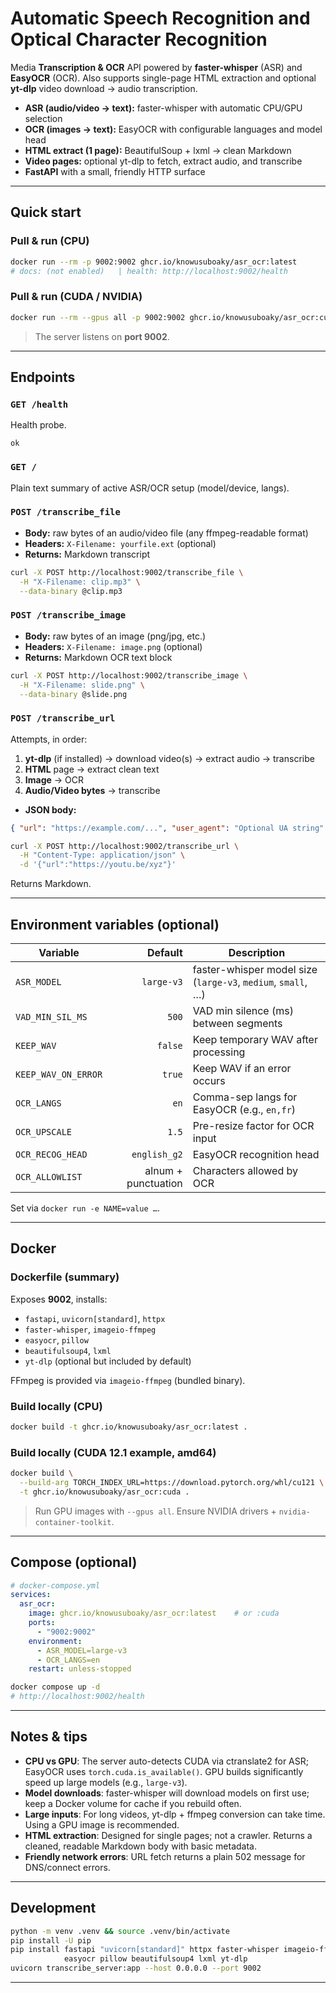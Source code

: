 # Automatic Speech Recognition and Optical Character Recognition

Media **Transcription & OCR** API powered by **faster-whisper** (ASR) and **EasyOCR** (OCR).
Also supports single-page HTML extraction and optional **yt-dlp** video download → audio transcription.

* **ASR (audio/video → text):** faster-whisper with automatic CPU/GPU selection
* **OCR (images → text):** EasyOCR with configurable languages and model head
* **HTML extract (1 page):** BeautifulSoup + lxml → clean Markdown
* **Video pages:** optional yt-dlp to fetch, extract audio, and transcribe
* **FastAPI** with a small, friendly HTTP surface

---

## Quick start

### Pull & run (CPU)

```bash
docker run --rm -p 9002:9002 ghcr.io/knowusuboaky/asr_ocr:latest
# docs: (not enabled)   | health: http://localhost:9002/health
```

### Pull & run (CUDA / NVIDIA)

```bash
docker run --rm --gpus all -p 9002:9002 ghcr.io/knowusuboaky/asr_ocr:cuda
```

> The server listens on **port 9002**.

---

## Endpoints

### `GET /health`

Health probe.

```
ok
```

### `GET /`

Plain text summary of active ASR/OCR setup (model/device, langs).

### `POST /transcribe_file`

* **Body:** raw bytes of an audio/video file (any ffmpeg-readable format)
* **Headers:** `X-Filename: yourfile.ext` (optional)
* **Returns:** Markdown transcript

```bash
curl -X POST http://localhost:9002/transcribe_file \
  -H "X-Filename: clip.mp3" \
  --data-binary @clip.mp3
```

### `POST /transcribe_image`

* **Body:** raw bytes of an image (png/jpg, etc.)
* **Headers:** `X-Filename: image.png` (optional)
* **Returns:** Markdown OCR text block

```bash
curl -X POST http://localhost:9002/transcribe_image \
  -H "X-Filename: slide.png" \
  --data-binary @slide.png
```

### `POST /transcribe_url`

Attempts, in order:

1. **yt-dlp** (if installed) → download video(s) → extract audio → transcribe
2. **HTML** page → extract clean text
3. **Image** → OCR
4. **Audio/Video bytes** → transcribe

* **JSON body:**

```json
{ "url": "https://example.com/...", "user_agent": "Optional UA string" }
```

```bash
curl -X POST http://localhost:9002/transcribe_url \
  -H "Content-Type: application/json" \
  -d '{"url":"https://youtu.be/xyz"}'
```

Returns Markdown.

---

## Environment variables (optional)

| Variable            |             Default | Description                                                  |
| ------------------- | ------------------: | ------------------------------------------------------------ |
| `ASR_MODEL`         |          `large-v3` | faster-whisper model size (`large-v3`, `medium`, `small`, …) |
| `VAD_MIN_SIL_MS`    |               `500` | VAD min silence (ms) between segments                        |
| `KEEP_WAV`          |             `false` | Keep temporary WAV after processing                          |
| `KEEP_WAV_ON_ERROR` |              `true` | Keep WAV if an error occurs                                  |
| `OCR_LANGS`         |                `en` | Comma-sep langs for EasyOCR (e.g., `en,fr`)                  |
| `OCR_UPSCALE`       |               `1.5` | Pre-resize factor for OCR input                              |
| `OCR_RECOG_HEAD`    |        `english_g2` | EasyOCR recognition head                                     |
| `OCR_ALLOWLIST`     | alnum + punctuation | Characters allowed by OCR                                    |

Set via `docker run -e NAME=value …`.

---

## Docker

### Dockerfile (summary)

Exposes **9002**, installs:

* `fastapi`, `uvicorn[standard]`, `httpx`
* `faster-whisper`, `imageio-ffmpeg`
* `easyocr`, `pillow`
* `beautifulsoup4`, `lxml`
* `yt-dlp` (optional but included by default)

FFmpeg is provided via `imageio-ffmpeg` (bundled binary).

### Build locally (CPU)

```bash
docker build -t ghcr.io/knowusuboaky/asr_ocr:latest .
```

### Build locally (CUDA 12.1 example, amd64)

```bash
docker build \
  --build-arg TORCH_INDEX_URL=https://download.pytorch.org/whl/cu121 \
  -t ghcr.io/knowusuboaky/asr_ocr:cuda .
```

> Run GPU images with `--gpus all`. Ensure NVIDIA drivers + `nvidia-container-toolkit`.

---

## Compose (optional)

```yaml
# docker-compose.yml
services:
  asr_ocr:
    image: ghcr.io/knowusuboaky/asr_ocr:latest    # or :cuda
    ports:
      - "9002:9002"
    environment:
      - ASR_MODEL=large-v3
      - OCR_LANGS=en
    restart: unless-stopped
```

```bash
docker compose up -d
# http://localhost:9002/health
```

---

## Notes & tips

* **CPU vs GPU**: The server auto-detects CUDA via ctranslate2 for ASR; EasyOCR uses `torch.cuda.is_available()`. GPU builds significantly speed up large models (e.g., `large-v3`).
* **Model downloads**: faster-whisper will download models on first use; keep a Docker volume for cache if you rebuild often.
* **Large inputs**: For long videos, yt-dlp + ffmpeg conversion can take time. Using a GPU image is recommended.
* **HTML extraction**: Designed for single pages; not a crawler. Returns a cleaned, readable Markdown body with basic metadata.
* **Friendly network errors**: URL fetch returns a plain 502 message for DNS/connect errors.

---

## Development

```bash
python -m venv .venv && source .venv/bin/activate
pip install -U pip
pip install fastapi "uvicorn[standard]" httpx faster-whisper imageio-ffmpeg \
            easyocr pillow beautifulsoup4 lxml yt-dlp
uvicorn transcribe_server:app --host 0.0.0.0 --port 9002
```

---
